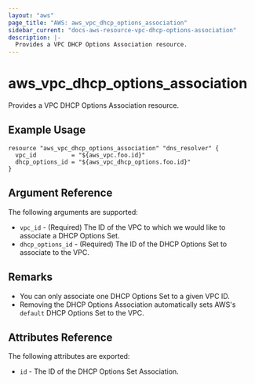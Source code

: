 ```yaml
---
layout: "aws"
page_title: "AWS: aws_vpc_dhcp_options_association"
sidebar_current: "docs-aws-resource-vpc-dhcp-options-association"
description: |-
  Provides a VPC DHCP Options Association resource.
---
```


# aws\_vpc\_dhcp\_options\_<wbr>association

Provides a VPC DHCP Options Association resource.

## Example Usage

```
resource "aws_vpc_dhcp_options_association" "dns_resolver" {
  vpc_id          = "${aws_vpc.foo.id}"
  dhcp_options_id = "${aws_vpc_dhcp_options.foo.id}"
}
```

## Argument Reference

The following arguments are supported:

* `vpc_id` - (Required) The ID of the VPC to which we would like to associate a DHCP Options Set.
* `dhcp_options_id` - (Required) The ID of the DHCP Options Set to associate to the VPC.

## Remarks
* You can only associate one DHCP Options Set to a given VPC ID.
* Removing the DHCP Options Association automatically sets AWS's `default` DHCP Options Set to the VPC.

## Attributes Reference

The following attributes are exported:

* `id` - The ID of the DHCP Options Set Association.
